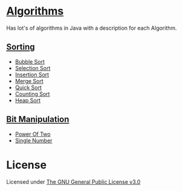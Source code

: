 # [Algorithms](https://github.com/nishantc1527/Algorithms/tree/master/Algorithms)
Has lot's of algorithms in Java with a description for each Algorithm.
## [Sorting](https://github.com/nishantc1527/Algorithms/tree/master/Algorithms/Sorting)

 - [Bubble Sort](https://github.com/nishantc1527/Algorithms/tree/master/Algorithms/Sorting/BubbleSort)
 - [Selection Sort](https://github.com/nishantc1527/Algorithms/tree/master/Algorithms/Sorting/SelectionSort)
 - [Insertion Sort](https://github.com/nishantc1527/Algorithms/tree/master/Algorithms/Sorting/InsertionSort)
 - [Merge Sort](https://github.com/nishantc1527/Algorithms/tree/master/Algorithms/Sorting/MergeSort)
 - [Quick Sort](https://github.com/nishantc1527/Algorithms/tree/master/Algorithms/Sorting/QuickSort)
 - [Counting Sort](https://github.com/nishantc1527/Algorithms/tree/master/Algorithms/Sorting/CountingSort)
 - [Heap Sort](https://github.com/nishantc1527/Algorithms/tree/master/Algorithms/Sorting/HeapSort)
## [Bit Manipulation](https://github.com/nishantc1527/Algorithms/tree/master/Algorithms/BitManipulation)
 - [Power Of Two](https://github.com/nishantc1527/Algorithms/tree/master/Algorithms/BitManipulation/PowerOfTwo)
 - [Single Number](https://github.com/nishantc1527/Algorithms/tree/master/Algorithms/BitManipulation/SingleNumber)

# License
Licensed under [The GNU General Public License v3.0](https://www.gnu.org/licenses/gpl-3.0.en.html)
